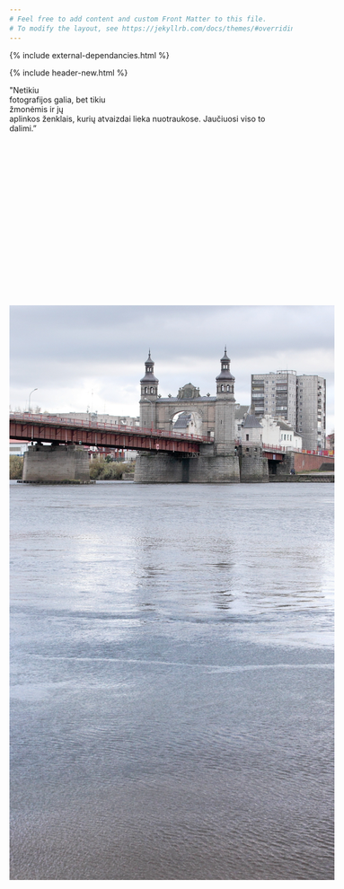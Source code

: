 ```yaml
---
# Feel free to add content and custom Front Matter to this file.
# To modify the layout, see https://jekyllrb.com/docs/themes/#overriding-theme-defaults
---
```


<html>
  <head>
    <meta charset="UTF-8">
    <title>title</title>
      {% include external-dependancies.html %}
      <link rel="stylesheet" type="text/css" href="/css/index-page-stylesheet.css">  
<style>
      span {  
          cursor: pointer;
      }
      #images img { 
          display: none; 
          height: auto;
          max-height:100%;
      }
      #images #original { 
          display: block; 
      }
      span:hover{
          background:;
          opacity: 0.1;
     }
    
    
</style>
      
  </head>
<body>

{% include header-new.html %}

<div class="container-fluid">    

<div class="row">
<div class="row interactive-text">
<span class="int_txt string-1" id="hover_1" >"Netikiu<br>fotografijos galia,</span>
<span class="int_txt string-2" id="hover_2"> bet tikiu<br>žmonėmis ir jų<br>aplinkos ženklais,</span>
<span class="int_txt string-3" id="hover_3"> kurių atvaizdai lieka nuotraukose.</span>
<span class="int_txt string-4" id="hover_4"> Jaučiuosi viso to<br>dalimi.”</span>
</div>
</div>
    
<div class="row">
<div class="col-xs-offset-3 col-xs-6">
    <div id="images" style=" position: fixed; background-color:; height: 80vh; min-width:50vw; z-index:-1; top: 15%;">
      <img src="/assets/page-1/08.JPG" id="original" />
      <img src="/assets/page-1/09.JPG" id="hover_1_pic" />
      <img src="/assets/page-1/11.JPG" id="hover_2_pic" />
      <img src="/assets/page-1/07.JPG" id="hover_3_pic" />
      <img src="/assets/page-1/05.JPG" id="hover_4_pic" />
    </div>
</div>    
</div>

</div>

<script>
$('span').hover( 
    function(){
    var thisId = $(this).attr('id');
    $('#images img').stop().fadeOut('fast');
    $('#' + thisId + '_pic').delay(300).fadeIn('normal');
},
function(){
var thisId = $(this).attr('id');
$('#' + thisId + '_pic').stop(true, true).fadeOut('fast',function(){
      $('#original').stop(true, true).fadeIn('normal');
       });
    $('#original').stop(true, true).css('opacity', 1); 
 });
</script>

  </body>
</html>